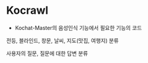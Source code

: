 # Kocrawl
- Kochat-Master의 음성인식 기능에서 필요한 기능의 코드

전등, 블라인드, 창문, 날씨, 지도(맛집, 여행지) 분류

사용자의 질문, 질문에 대한 답변 분류
